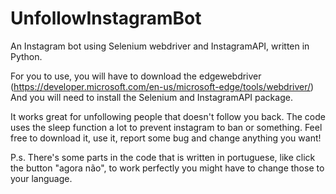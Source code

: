 # UnfollowInstagramBot
An Instagram bot using Selenium webdriver and InstagramAPI, written in Python.

For you to use, you will have to download the edgewebdriver (https://developer.microsoft.com/en-us/microsoft-edge/tools/webdriver/)
And you will need to install the Selenium and InstagramAPI package.

It works great for unfollowing people that doesn't follow you back. The code uses the sleep function a lot to prevent instagram to ban or something.
Feel free to download it, use it, report some bug and change anything you want!

P.s. There's some parts in the code that is written in portuguese, like click the button "agora não", to work perfectly you might have to change those to your language.


